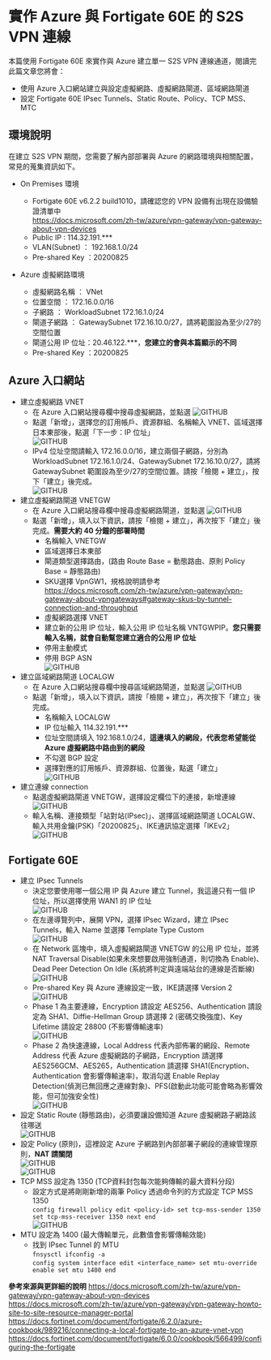 # 實作 Azure 與 Fortigate 60E 的 S2S VPN 連線
 本篇使用 Fortigate 60E 來實作與 Azure 建立單一 S2S VPN 連線通道，閱讀完此篇文章您將會：<br>
 - 使用 Azure 入口網站建立與設定虛擬網路、虛擬網路閘道、區域網路閘道<br>
 - 設定 Fortigate 60E IPsec Tunnels、Static Route、Policy、TCP MSS、MTC<br>

## 環境說明

 在建立 S2S VPN 期間，您需要了解內部部署與 Azure 的網路環境與相關配置，常見的蒐集資訊如下。

 - On Premises 環境
	- Fortigate 60E v6.2.2 build1010，請確認您的 VPN 設備有出現在設備驗證清單中 <br>
	  https://docs.microsoft.com/zh-tw/azure/vpn-gateway/vpn-gateway-about-vpn-devices<br>
	- Public IP : 114.32.191.\*\*\* <br>
	- VLAN(Subnet) ： 192.168.1.0/24<br>
	- Pre-shared Key ：20200825<br>

 - Azure 虛擬網路環境<br>
	- 虛擬網路名稱 ： VNet<br>
	- 位置空間 ： 172.16.0.0/16<br>
	- 子網路 ： WorkloadSubnet 172.16.1.0/24<br>
	- 閘道子網路 ： GatewaySubnet 172.16.10.0/27，請將範圍設為至少/27的空間位置<br>
	- 閘道公用 IP 位址：20.46.122.\*\*\*，**您建立的會與本篇顯示的不同**<br>
	- Pre-shared Key ：20200825<br>

## Azure 入口網站
 - 建立虛擬網路 VNET<br>
	- 在 Azure 入口網站搜尋欄中搜尋虛擬網路，並點選
	![GITHUB](https://github.com/BrianHsing/Azure-Virtual-Network-Gateway/blob/master/S2S/Fortigate/image/createvnet1.PNG "createvnet1")<br>
	- 點選「新增」，選擇您的訂用帳戶、資源群組、名稱輸入 VNET、區域選擇日本東部後，點選「下一步：IP 位址」<br>
	![GITHUB](https://github.com/BrianHsing/Azure-Virtual-Network-Gateway/blob/master/S2S/Fortigate/image/createvnet3.PNG "createvnet3")<br>
	- IPv4 位址空間請輸入 172.16.0.0/16，建立兩個子網路，分別為 WorkloadSubnet 172.16.1.0/24、GatewaySubnet 172.16.10.0/27，請將 GatewaySubnet 範圍設為至少/27的空間位置。請按「檢閱 + 建立」，按下「建立」後完成。<br>
	![GITHUB](https://github.com/BrianHsing/Azure-Virtual-Network-Gateway/blob/master/S2S/Fortigate/image/createvnet4.PNG "createvnet4")<br>
 - 建立虛擬網路閘道 VNETGW<br>
	- 在 Azure 入口網站搜尋欄中搜尋虛擬網路閘道，並點選
	![GITHUB](https://github.com/BrianHsing/Azure-Virtual-Network-Gateway/blob/master/S2S/Fortigate/image/createvnetgw1.PNG "createvnetgw1")<br>
	- 點選「新增」，填入以下資訊，請按「檢閱 + 建立」，再次按下「建立」後完成。**需要大約 40 分鐘的部署時間**<br>
		- 名稱輸入 VNETGW<br>
		- 區域選擇日本東部<br>
		- 閘道類型選擇路由，(路由 Route Base = 動態路由、原則 Policy Base = 靜態路由)<br>
		- SKU選擇 VpnGW1，規格說明請參考 https://docs.microsoft.com/zh-tw/azure/vpn-gateway/vpn-gateway-about-vpngateways#gateway-skus-by-tunnel-connection-and-throughput<br>
		- 虛擬網路選擇 VNET<br>
		- 建立新的公用 IP 位址，輸入公用 IP 位址名稱 VNTGWPIP。**您只需要輸入名稱，就會自動幫您建立適合的公用 IP 位址**<br>
		- 停用主動模式<br>
		- 停用 BGP ASN<br>
		![GITHUB](https://github.com/BrianHsing/Azure-Virtual-Network-Gateway/blob/master/S2S/Fortigate/image/createvnetgw2.PNG "createvnetgw2")<br>
 - 建立區域網路閘道 LOCALGW<br>
	- 在 Azure 入口網站搜尋欄中搜尋區域網路閘道，並點選
	![GITHUB](https://github.com/BrianHsing/Azure-Virtual-Network-Gateway/blob/master/S2S/Fortigate/image/createlocalnetgw1.PNG "createlocalnetgw1")<br>
	- 點選「新增」，填入以下資訊，請按「檢閱 + 建立」，再次按下「建立」後完成。<br>
		- 名稱輸入 LOCALGW<br>
		- IP 位址輸入 114.32.191.\*\*\*<br>
		- 位址空間請填入 192.168.1.0/24，**這邊填入的網段，代表您希望能從 Azure 虛擬網路中路由到的網段**<br>
		- 不勾選 BGP 設定<br>
		- 選擇對應的訂用帳戶、資源群組、位置後，點選「建立」<br>
		![GITHUB](https://github.com/BrianHsing/Azure-Virtual-Network-Gateway/blob/master/S2S/Fortigate/image/createlocalnetgw2.PNG "createlocalnetgw2")<br>
 - 建立連線 connection
	- 點選虛擬網路閘道 VNETGW，選擇設定欄位下的連接，新增連線<br>
	![GITHUB](https://github.com/BrianHsing/Azure-Virtual-Network-Gateway/blob/master/S2S/Fortigate/image/connetion1.png "connetion1")<br>
	- 輸入名稱、連接類型「站對站(IPsec)」、選擇區域網路閘道 LOCALGW、輸入共用金鑰(PSK)「20200825」、IKE通訊協定選擇「IKEv2」<br>
	![GITHUB](https://github.com/BrianHsing/Azure-Virtual-Network-Gateway/blob/master/S2S/Fortigate/image/connetion2.PNG "connetion2")<br>

## Fortigate 60E
 - 建立 IPsec Tunnels
	- 決定您要使用哪一個公用 IP 與 Azure 建立 Tunnel，我這邊只有一個 IP 位址，所以選擇使用 WAN1 的 IP 位址<br>
	![GITHUB](https://github.com/BrianHsing/Azure-Virtual-Network-Gateway/blob/master/S2S/Fortigate/image/fortigate2.png "fortigate2")<br>
	- 在左邊導覽列中，展開 VPN，選擇 IPsec Wizard，建立 IPsec Tunnels，輸入 Name 並選擇 Template Type Custom<br>
	![GITHUB](https://github.com/BrianHsing/Azure-Virtual-Network-Gateway/blob/master/S2S/Fortigate/image/fortigate3.PNG "fortigate3")<br>
	- 在 Network 區塊中，填入虛擬網路閘道 VNETGW 的公用 IP 位址，並將 NAT Traversal Disable(如果未來想要啟用強制通道，則切換為 Enable)、Dead Peer Detection On Idle (系統將判定與遠端站台的連線是否斷線)<br>
	![GITHUB](https://github.com/BrianHsing/Azure-Virtual-Network-Gateway/blob/master/S2S/Fortigate/image/fortigate4.png "fortigate4")<br>	
	- Pre-shared Key 與 Azure 連線設定一致，IKE請選擇 Version 2<br>
	![GITHUB](https://github.com/BrianHsing/Azure-Virtual-Network-Gateway/blob/master/S2S/Fortigate/image/fortigate5.PNG "fortigate5")<br>	
	- Phase 1 為主要連線，Encryption 請設定 AES256、Authentication 請設定為 SHA1、Diffie-Hellman Group 請選擇 2 (密碼交換強度)、Key Lifetime 請設定 28800 (不影響傳輸速率)<br>
	![GITHUB](https://github.com/BrianHsing/Azure-Virtual-Network-Gateway/blob/master/S2S/Fortigate/image/fortigate6.PNG "fortigate6")<br>	
	- Phase 2 為快速連線，Local Address 代表內部佈署的網段、Remote Address 代表 Azure 虛擬網路的子網路，Encryption 請選擇 AES256GCM、AES265，Authentication 請選擇 SHA1(Encryption、Authentication 會影響傳輸速率)，取消勾選 Enable Replay Detection(偵測已無回應之連線對象)、PFS(啟動此功能可能會略為影響效能，但可加強安全性)<br>
 	![GITHUB](https://github.com/BrianHsing/Azure-Virtual-Network-Gateway/blob/master/S2S/Fortigate/image/fortigate7.PNG "fortigate7")<br>	
 - 設定 Static Route (靜態路由)，必須要讓設備知道 Azure 虛擬網路子網路該往哪送<br>
 ![GITHUB](https://github.com/BrianHsing/Azure-Virtual-Network-Gateway/blob/master/S2S/Fortigate/image/fortigate8.PNG "fortigate8")<br>	
 - 設定 Policy (原則)，這裡設定 Azure 子網路到內部部署子網段的連線管理原則，**NAT 請關閉**<br>
 ![GITHUB](https://github.com/BrianHsing/Azure-Virtual-Network-Gateway/blob/master/S2S/Fortigate/image/fortigate9.PNG "fortigate9")<br>	
 ![GITHUB](https://github.com/BrianHsing/Azure-Virtual-Network-Gateway/blob/master/S2S/Fortigate/image/fortigate10.PNG "fortigate10")<br>	
 - TCP MSS 設定為 1350 (TCP資料封包每次能夠傳輸的最大資料分段)<br>
	- 設定方式是將剛剛新增的兩筆 Policy 透過命令列的方式設定 TCP MSS 1350<br>
	`config firewall policy edit <policy-id> set tcp-mss-sender 1350 set tcp-mss-receiver 1350 next end` <br>
	 ![GITHUB](https://github.com/BrianHsing/Azure-Virtual-Network-Gateway/blob/master/S2S/Fortigate/image/fortigate11.PNG "fortigate11")<br>	
 - MTU 設定為 1400 (最大傳輸單元，此數值會影響傳輸效能)<br>
	- 找到 IPsec Tunnel 的 MTU <br>
	`fnsysctl ifconfig -a`<br>
	`config system interface edit <interface_name> set mtu-override enable set mtu 1400 end`<br>



**參考來源與更詳細的說明**
https://docs.microsoft.com/zh-tw/azure/vpn-gateway/vpn-gateway-about-vpn-devices <br>
https://docs.microsoft.com/zh-tw/azure/vpn-gateway/vpn-gateway-howto-site-to-site-resource-manager-portal<br>
https://docs.fortinet.com/document/fortigate/6.2.0/azure-cookbook/989216/connecting-a-local-fortigate-to-an-azure-vnet-vpn <br>
https://docs.fortinet.com/document/fortigate/6.0.0/cookbook/566499/configuring-the-fortigate <br>
